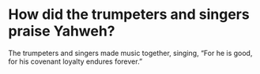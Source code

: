 # How did the trumpeters and singers praise Yahweh?

The trumpeters and singers made music together, singing, “For he is good, for his covenant loyalty endures forever.”
